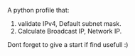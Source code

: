 A python profile that:

1) validate IPv4, Default subnet mask.
2) Calculate Broadcast IP, Network IP.

Dont forget to give a start if find usefull :)
